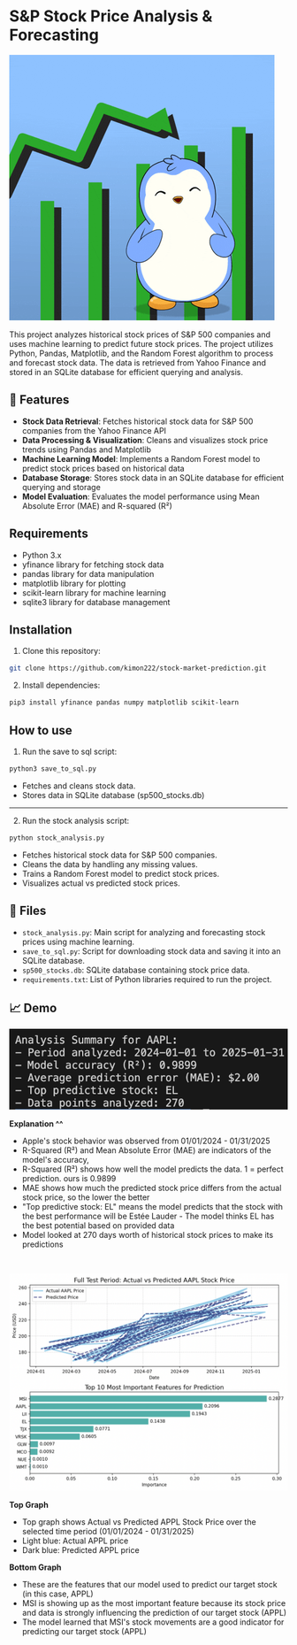 # S&P Stock Price Analysis & Forecasting 

![Penguin cartoon with stocks chart](./assets/stocks.gif)

This project analyzes historical stock prices of S&P 500 companies and uses machine learning to predict future stock prices. The project utilizes Python, Pandas, Matplotlib, and the Random Forest algorithm to process and forecast stock data. The data is retrieved from Yahoo Finance and stored in an SQLite database for efficient querying and analysis.

## 💫 Features
- **Stock Data Retrieval**: Fetches historical stock data for S&P 500 companies from the Yahoo Finance API
- **Data Processing & Visualization**: Cleans and visualizes stock price trends using Pandas and Matplotlib
- **Machine Learning Model**: Implements a Random Forest model to predict stock prices based on historical data
- **Database Storage**: Stores stock data in an SQLite database for efficient querying and storage
- **Model Evaluation**: Evaluates the model performance using Mean Absolute Error (MAE) and R-squared (R²)

## Requirements 
- Python 3.x
- yfinance library for fetching stock data
- pandas library for data manipulation
- matplotlib library for plotting
- scikit-learn library for machine learning
- sqlite3 library for database management

## Installation 
1. Clone this repository: 
```bash
git clone https://github.com/kimon222/stock-market-prediction.git
```

2. Install dependencies: 
```bash
pip3 install yfinance pandas numpy matplotlib scikit-learn
```

## How to use   
1. Run the save to sql script:
```bash
python3 save_to_sql.py
```

- Fetches and cleans stock data.
- Stores data in SQLite database (sp500_stocks.db)

---

2. Run the stock analysis script:
```bash
python stock_analysis.py
```

- Fetches historical stock data for S&P 500 companies.
- Cleans the data by handling any missing values.
- Trains a Random Forest model to predict stock prices.
- Visualizes actual vs predicted stock prices.

## 📄 Files
- `stock_analysis.py`: Main script for analyzing and forecasting stock prices using machine learning.
- `save_to_sql.py`: Script for downloading stock data and saving it into an SQLite database.
- `sp500_stocks.db`: SQLite database containing stock price data.
- `requirements.txt`: List of Python libraries required to run the project.

## 📈 Demo
<p align="left">
  <img src="./assets/screenshots/screenshot1.png" alt="Analysis Summary for APPL" width="600">
</p>  

**Explanation ^^**
- Apple's stock behavior was observed from 01/01/2024 - 01/31/2025
- R-Squared (R²) and Mean Absolute Error (MAE) are indicators of the model's accuracy,
- R-Squared (R²) shows how well the model predicts the data. 1 = perfect prediction. ours is 0.9899
- MAE shows how much the predicted stock price differs from the actual stock price, so the lower the better
- "Top predictive stock: EL" means the model predicts that the stock with the best performance will be Estée Lauder - The model thinks EL has the best potential based on provided data
- Model looked at 270 days worth of historical stock prices to make its predictions

<br/>

<p align="left">
  <img src="./assets/screenshots/screenshot2.png" alt="Charts showing predicted vs actual stock behavior" width="600">
</p>  

**Top Graph**
- Top graph shows Actual vs Predicted APPL Stock Price over the selected time period (01/01/2024 - 01/31/2025)
- Light blue: Actual APPL price 
- Dark blue: Predicted APPL price 

**Bottom Graph**
- These are the features that our model used to predict our target stock (in this case, APPL)
- MSI is showing up as the most important feature because its stock price and data is strongly influencing the prediction of our target stock (APPL)
- The model learned that MSI's stock movements are a good indicator for predicting our target stock (APPL)

